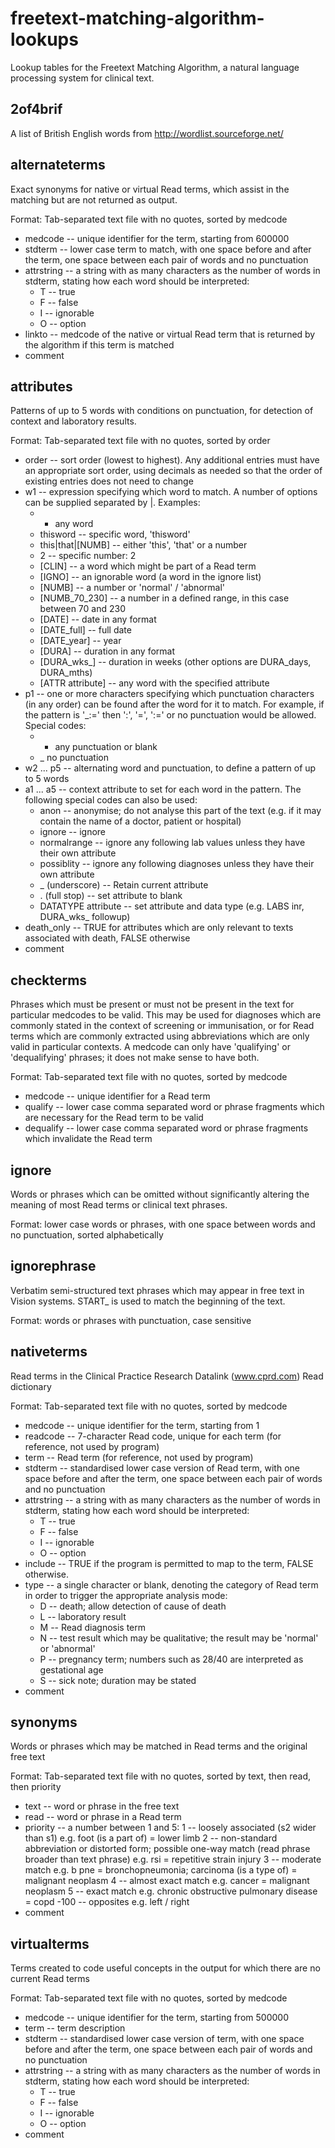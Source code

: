 freetext-matching-algorithm-lookups
===================================

Lookup tables for the Freetext Matching Algorithm, a natural language processing system for clinical text.

## 2of4brif

A list of British English words from http://wordlist.sourceforge.net/

## alternateterms

Exact synonyms for native or virtual Read terms, which assist in the matching but are not returned as output.

Format: Tab-separated text file with no quotes, sorted by medcode

* medcode -- unique identifier for the term, starting from 600000
* stdterm -- lower case term to match, with one space before and after the term, one space between each pair of words and no punctuation
* attrstring -- a string with as many characters as the number of words in stdterm, stating how each word should be interpreted:
    * T -- true
    * F -- false
    * I -- ignorable
    * O -- option
* linkto -- medcode of the native or virtual Read term that is returned by the algorithm if this term is matched
* comment

## attributes

Patterns of up to 5 words with conditions on punctuation, for detection of context and laboratory results.

Format: Tab-separated text file with no quotes, sorted by order

* order -- sort order (lowest to highest). Any additional entries must have an appropriate sort order, using decimals as needed so that the order of existing entries does not need to change
* w1 -- expression specifying which word to match. A number of options can be supplied separated by |. Examples:
    * * any word
    * thisword -- specific word, 'thisword'
    * this|that|[NUMB] -- either 'this', 'that' or a number
    * 2 -- specific number: 2
    * [CLIN] -- a word which might be part of a Read term
    * [IGNO] -- an ignorable word (a word in the ignore list)
    * [NUMB] -- a number or 'normal' / 'abnormal'
    * [NUMB_70_230] -- a number in a defined range, in this case between 70 and 230
    * [DATE] -- date in any format
    * [DATE_full] -- full date
    * [DATE_year] -- year
    * [DURA] -- duration in any format
    * [DURA_wks_] -- duration in weeks (other options are DURA_days, DURA_mths)
    * [ATTR attribute] -- any word with the specified attribute
* p1 -- one or more characters specifying which punctuation characters (in any order) can be found after the word for it to match. For example, if the pattern is '_:=' then ':', '=', ':=' or no punctuation would be allowed. Special codes:
    * * any punctuation or blank
    * _ no punctuation
* w2 ... p5 -- alternating word and punctuation, to define a pattern of up to 5 words
* a1 ... a5 -- context attribute to set for each word in the pattern. The following special codes can also be used:
    * anon -- anonymise; do not analyse this part of the text (e.g. if it may contain the name of a doctor, patient or hospital)
    * ignore -- ignore
    * normalrange -- ignore any following lab values unless they have their own attribute
    * possiblity -- ignore any following diagnoses unless they have their own attribute
    * _ (underscore) -- Retain current attribute
    * . (full stop) -- set attribute to blank
    * DATATYPE attribute -- set attribute and data type (e.g. LABS inr, DURA_wks_ followup)
* death_only -- TRUE for attributes which are only relevant to texts associated with death, FALSE otherwise
* comment

## checkterms

Phrases which must be present or must not be present in the text for particular medcodes to be valid. This may be used for diagnoses which are commonly stated in the context of screening or immunisation, or for Read terms which are commonly extracted using abbreviations which are only valid in particular contexts. A medcode can only have 'qualifying' or 'dequalifying' phrases; it does not make sense to have both.

Format: Tab-separated text file with no quotes, sorted by medcode

* medcode -- unique identifier for a Read term
* qualify -- lower case comma separated word or phrase fragments which are necessary for the Read term to be valid
* dequalify -- lower case comma separated word or phrase fragments which invalidate the Read term

## ignore

Words or phrases which can be omitted without significantly altering the meaning of most Read terms or clinical text phrases.

Format: lower case words or phrases, with one space between words and no punctuation, sorted alphabetically

## ignorephrase

Verbatim semi-structured text phrases which may appear in free text in Vision systems. START_ is used to match the beginning of the text.

Format: words or phrases with punctuation, case sensitive

## nativeterms

Read terms in the Clinical Practice Research Datalink (www.cprd.com) Read dictionary

Format: Tab-separated text file with no quotes, sorted by medcode

* medcode -- unique identifier for the term, starting from 1
* readcode -- 7-character Read code, unique for each term (for reference, not used by program)
* term -- Read term (for reference, not used by program)
* stdterm -- standardised lower case version of Read term, with one space before and after the term, one space between each pair of words and no punctuation
* attrstring -- a string with as many characters as the number of words in stdterm, stating how each word should be interpreted:
    * T -- true
    * F -- false
    * I -- ignorable
    * O -- option
* include -- TRUE if the program is permitted to map to the term, FALSE otherwise.
* type -- a single character or blank, denoting the category of Read term in order to trigger the appropriate analysis mode:
    * D -- death; allow detection of cause of death
    * L -- laboratory result
    * M -- Read diagnosis term
    * N -- test result which may be qualitative; the result may be 'normal' or 'abnormal'
    * P -- pregnancy term; numbers such as 28/40 are interpreted as gestational age
    * S -- sick note; duration may be stated
* comment

## synonyms

Words or phrases which may be matched in Read terms and the original free text

Format: Tab-separated text file with no quotes, sorted by text, then read, then priority

* text -- word or phrase in the free text
* read -- word or phrase in a Read term
* priority -- a number between 1 and 5:
    1 -- loosely associated (s2 wider than s1) e.g. foot (is a part of) = lower limb
    2 -- non-standard abbreviation or distorted form; possible one-way match (read phrase broader than text phrase)
        e.g. rsi = repetitive strain injury
    3 --  moderate match e.g. b pne = bronchopneumonia; carcinoma (is a type of) = malignant neoplasm
    4 -- almost exact match e.g. cancer = malignant neoplasm
    5 -- exact match e.g. chronic obstructive pulmonary disease = copd
    -100 -- opposites e.g. left / right
* comment

## virtualterms

Terms created to code useful concepts in the output for which there are no current Read terms

Format: Tab-separated text file with no quotes, sorted by medcode

* medcode -- unique identifier for the term, starting from 500000
* term -- term description
* stdterm -- standardised lower case version of term, with one space before and after the term, one space between each pair of words and no punctuation
* attrstring -- a string with as many characters as the number of words in stdterm, stating how each word should be interpreted:
    * T -- true
    * F -- false
    * I -- ignorable
    * O -- option
* comment
